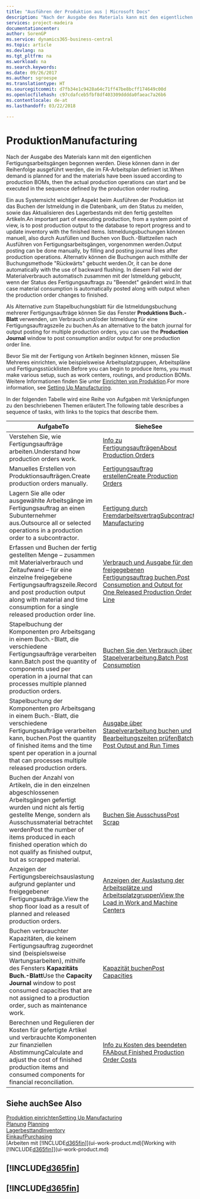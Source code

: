 ```yaml
---
title: "Ausführen der Produktion aus | Microsoft Docs"
description: "Nach der Ausgabe des Materials kann mit den eigentlichen Fertigungsarbeitsgängen begonnen werden. Diese können dann in der Reihenfolge ausgeführt werden, die im FA-Arbeitsplan definiert ist."
services: project-madeira
documentationcenter: 
author: SorenGP
ms.service: dynamics365-business-central
ms.topic: article
ms.devlang: na
ms.tgt_pltfrm: na
ms.workload: na
ms.search.keywords: 
ms.date: 09/26/2017
ms.author: sgroespe
ms.translationtype: HT
ms.sourcegitcommit: d7fb34e1c9428a64c71ff47be8bcff174649c00d
ms.openlocfilehash: c97cdafceb5fbf8df403309dddda0faeac7a26b6
ms.contentlocale: de-at
ms.lasthandoff: 03/22/2018

---
```

# <a name="manufacturing"></a><span data-ttu-id="7bfa3-103">Produktion</span><span class="sxs-lookup"><span data-stu-id="7bfa3-103">Manufacturing</span></span>
<span data-ttu-id="7bfa3-104">Nach der Ausgabe des Materials kann mit den eigentlichen Fertigungsarbeitsgängen begonnen werden. Diese können dann in der Reihenfolge ausgeführt werden, die im FA-Arbeitsplan definiert ist.</span><span class="sxs-lookup"><span data-stu-id="7bfa3-104">When demand is planned for and the materials have been issued according to production BOMs, then the actual production operations can start and be executed in the sequence defined by the production order routing.</span></span>  

<span data-ttu-id="7bfa3-105">Ein aus Systemsicht wichtiger Aspekt beim Ausführen der Produktion ist das Buchen der Istmeldung in die Datenbank, um den Status zu melden, sowie das Aktualisieren des Lagerbestands mit den fertig gestellten Artikeln.</span><span class="sxs-lookup"><span data-stu-id="7bfa3-105">An important part of executing production, from a system point of view, is to post production output to the database to report progress and to update inventory with the finished items.</span></span> <span data-ttu-id="7bfa3-106">Istmeldungsbuchungen können manuell, also durch Ausfüllen und Buchen von Buch.-Blattzeilen nach Ausführen von Fertigungsarbeitsgängen, vorgenommen werden.</span><span class="sxs-lookup"><span data-stu-id="7bfa3-106">Output posting can be done manually, by filling and posting journal lines after production operations.</span></span> <span data-ttu-id="7bfa3-107">Alternativ können die Buchungen auch mithilfe der Buchungsmethode "Rückwärts" gebucht werden.</span><span class="sxs-lookup"><span data-stu-id="7bfa3-107">Or, it can be done automatically with the use of backward flushing.</span></span> <span data-ttu-id="7bfa3-108">In diesem Fall wird der Materialverbrauch automatisch zusammen mit der Istmeldung gebucht, wenn der Status des Fertigungsauftrags zu "Beendet" geändert wird.</span><span class="sxs-lookup"><span data-stu-id="7bfa3-108">In that case material consumption is automatically posted along with output when the production order changes to finished.</span></span>  

<span data-ttu-id="7bfa3-109">Als Alternative zum Stapelbuchungsblatt für die Istmeldungsbuchung mehrerer Fertigungsaufträge können Sie das Fenster **Produktions Buch.-Blatt** verwenden, um Verbrauch und/oder Istmeldung für eine Fertigungsauftragszeile zu buchen.</span><span class="sxs-lookup"><span data-stu-id="7bfa3-109">As an alternative to the batch journal for output posting for multiple production orders, you can use the **Production Journal** window to post consumption and/or output for one production order line.</span></span>

<span data-ttu-id="7bfa3-110">Bevor Sie mit der Fertigung von Artikeln beginnen können, müssen Sie Mehreres einrichten, wie beispielsweise Arbeitsplatzgruppen, Arbeitspläne und Fertigungsstücklisten.</span><span class="sxs-lookup"><span data-stu-id="7bfa3-110">Before you can begin to produce items, you must make various setup, such as work centers, routings, and production BOMs.</span></span> <span data-ttu-id="7bfa3-111">Weitere Informationen finden Sie unter [Einrichten von Produktion](production-configure-production-processes.md).</span><span class="sxs-lookup"><span data-stu-id="7bfa3-111">For more information, see [Setting Up Manufacturing](production-configure-production-processes.md).</span></span>

<span data-ttu-id="7bfa3-112">In der folgenden Tabelle wird eine Reihe von Aufgaben mit Verknüpfungen zu den beschriebenen Themen erläutert.</span><span class="sxs-lookup"><span data-stu-id="7bfa3-112">The following table describes a sequence of tasks, with links to the topics that describe them.</span></span>   

|<span data-ttu-id="7bfa3-113">**Aufgabe**</span><span class="sxs-lookup"><span data-stu-id="7bfa3-113">**To**</span></span>|<span data-ttu-id="7bfa3-114">**Siehe**</span><span class="sxs-lookup"><span data-stu-id="7bfa3-114">**See**</span></span>|  
|------------|-------------|  
|<span data-ttu-id="7bfa3-115">Verstehen Sie, wie Fertigungsaufträge arbeiten.</span><span class="sxs-lookup"><span data-stu-id="7bfa3-115">Understand how production orders work.</span></span>|[<span data-ttu-id="7bfa3-116">Info zu Fertigungsaufträgen</span><span class="sxs-lookup"><span data-stu-id="7bfa3-116">About Production Orders</span></span>](production-about-production-orders.md)|
|<span data-ttu-id="7bfa3-117">Manuelles Erstellen von Produktionsaufträgen.</span><span class="sxs-lookup"><span data-stu-id="7bfa3-117">Create production orders manually.</span></span>|[<span data-ttu-id="7bfa3-118">Fertigungsauftrag erstellen</span><span class="sxs-lookup"><span data-stu-id="7bfa3-118">Create Production Orders</span></span>](production-how-to-create-production-orders.md)|
|<span data-ttu-id="7bfa3-119">Lagern Sie alle oder ausgewählte Arbeitsgänge im Fertigungsauftrag an einen Subunternehmer aus.</span><span class="sxs-lookup"><span data-stu-id="7bfa3-119">Outsource all or selected operations in a production order to a subcontractor.</span></span>|[<span data-ttu-id="7bfa3-120">Fertigung durch Fremdarbeitsvertrag</span><span class="sxs-lookup"><span data-stu-id="7bfa3-120">Subcontract Manufacturing</span></span>](production-how-to-subcontract-manufacturing.md)|
|<span data-ttu-id="7bfa3-121">Erfassen und Buchen der fertig gestellten Menge – zusammen mit Materialverbrauch und Zeitaufwand – für eine einzelne freigegebene Fertigungsauftragszeile.</span><span class="sxs-lookup"><span data-stu-id="7bfa3-121">Record and post production output along with material and time consumption for a single released production order line.</span></span>|[<span data-ttu-id="7bfa3-122">Verbrauch und Ausgabe für den freigegebenen Fertigungsauftrag buchen.</span><span class="sxs-lookup"><span data-stu-id="7bfa3-122">Post Consumption and Output for One Released Production Order Line</span></span>](production-how-to-register-consumption-and-output.md)|  
|<span data-ttu-id="7bfa3-123">Stapelbuchung der Komponenten pro Arbeitsgang in einem Buch.-Blatt, die verschiedene  Fertigungsaufträge verarbeiten kann.</span><span class="sxs-lookup"><span data-stu-id="7bfa3-123">Batch post the quantity of components used per operation in a journal that can processes multiple planned production orders.</span></span>|[<span data-ttu-id="7bfa3-124">Buchen Sie den Verbrauch über Stapelverarbeitung.</span><span class="sxs-lookup"><span data-stu-id="7bfa3-124">Batch Post Consumption</span></span>](production-how-to-post-consumption.md)|
|<span data-ttu-id="7bfa3-125">Stapelbuchung der Komponenten pro Arbeitsgang in einem Buch.-Blatt, die verschiedene  Fertigungsaufträge verarbeiten kann, buchen.</span><span class="sxs-lookup"><span data-stu-id="7bfa3-125">Post the quantity of finished items and the time spent per operation in a journal that can processes multiple released production orders.</span></span>|[<span data-ttu-id="7bfa3-126">Ausgabe über Stapelverarbeitung buchen und Bearbeitungszeiten prüfen</span><span class="sxs-lookup"><span data-stu-id="7bfa3-126">Batch Post Output and Run Times</span></span>](production-how-to-post-output-quantity.md)|  
|<span data-ttu-id="7bfa3-127">Buchen der Anzahl von Artikeln, die in den einzelnen abgeschlossenen Arbeitsgängen gefertigt wurden und nicht als fertig gestellte Menge, sondern als Ausschussmaterial betrachtet werden</span><span class="sxs-lookup"><span data-stu-id="7bfa3-127">Post the number of items produced in each finished operation which do not qualify as finished output, but as scrapped material.</span></span>|[<span data-ttu-id="7bfa3-128">Buchen Sie Ausschuss</span><span class="sxs-lookup"><span data-stu-id="7bfa3-128">Post Scrap</span></span>](production-how-to-post-scrap.md)|
|<span data-ttu-id="7bfa3-129">Anzeigen der Fertigungsbereichsauslastung aufgrund geplanter und freigegebener Fertigungsaufträge.</span><span class="sxs-lookup"><span data-stu-id="7bfa3-129">View the shop floor load as a result of planned and released production orders.</span></span>|[<span data-ttu-id="7bfa3-130">Anzeigen der Auslastung der Arbeitsplätze und Arbeitsplatzgruppen</span><span class="sxs-lookup"><span data-stu-id="7bfa3-130">View the Load in Work and Machine Centers</span></span>](production-how-to-view-the-load-on-work-centers.md)|      
|<span data-ttu-id="7bfa3-131">Buchen verbrauchter Kapazitäten, die keinem Fertigungsauftrag zugeordnet sind (beispielsweise Wartungsarbeiten), mithilfe des Fensters **Kapazitäts Buch.-Blatt**</span><span class="sxs-lookup"><span data-stu-id="7bfa3-131">Use the **Capacity Journal** window to post consumed capacities that are not assigned to a production order, such as maintenance work.</span></span>|[<span data-ttu-id="7bfa3-132">Kapazität buchen</span><span class="sxs-lookup"><span data-stu-id="7bfa3-132">Post Capacities</span></span>](production-how-to-post-capacities.md)|  
|<span data-ttu-id="7bfa3-133">Berechnen und Regulieren der Kosten für gefertigte Artikel und verbrauchte Komponenten zur finanziellen Abstimmung</span><span class="sxs-lookup"><span data-stu-id="7bfa3-133">Calculate and adjust the cost of finished production items and consumed components for financial reconciliation.</span></span>|[<span data-ttu-id="7bfa3-134">Info zu Kosten des beendeten FA</span><span class="sxs-lookup"><span data-stu-id="7bfa3-134">About Finished Production Order Costs</span></span>](finance-about-finished-production-order-costs.md)|  

## <a name="see-also"></a><span data-ttu-id="7bfa3-135">Siehe auch</span><span class="sxs-lookup"><span data-stu-id="7bfa3-135">See Also</span></span>  
[<span data-ttu-id="7bfa3-136">Produktion einrichten</span><span class="sxs-lookup"><span data-stu-id="7bfa3-136">Setting Up Manufacturing</span></span>](production-configure-production-processes.md)  
<span data-ttu-id="7bfa3-137">[Planung](production-planning.md)    </span><span class="sxs-lookup"><span data-stu-id="7bfa3-137">[Planning](production-planning.md)    </span></span>  
[<span data-ttu-id="7bfa3-138">Lagerbesttand</span><span class="sxs-lookup"><span data-stu-id="7bfa3-138">Inventory</span></span>](inventory-manage-inventory.md)  
[<span data-ttu-id="7bfa3-139">Einkauf</span><span class="sxs-lookup"><span data-stu-id="7bfa3-139">Purchasing</span></span>](purchasing-manage-purchasing.md)  
<span data-ttu-id="7bfa3-140">[Arbeiten mit [!INCLUDE[d365fin](includes/d365fin_md.md)]](ui-work-product.md)</span><span class="sxs-lookup"><span data-stu-id="7bfa3-140">[Working with [!INCLUDE[d365fin](includes/d365fin_md.md)]](ui-work-product.md)</span></span>

## [!INCLUDE[d365fin](includes/free_trial_md.md)]  
## [!INCLUDE[d365fin](includes/training_link_md.md)]

